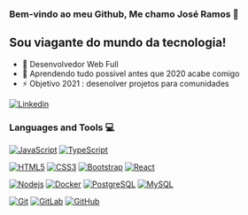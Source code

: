 ### Bem-vindo ao meu Github, Me chamo José Ramos 👋

## Sou viagante do mundo da tecnologia!
- 🔭 Desenvolvedor Web Full
- 🤣 Aprendendo tudo possivel antes que 2020 acabe comigo 
- ⚡ Objetivo 2021 : desenolver projetos para comunidades

[![Linkedin](https://img.shields.io/badge/-LinkedIn-222222?style=flat-square&logo=Linkedin&logoColor=white&link=https://www.linkedin.com/in/engincan-veske-b4a75b145/)](https://br.linkedin.com/in/josersn)

### Languages and Tools :computer:


[![JavaScript](https://img.shields.io/badge/-JavaScript-black?style=flat&logo=javascript&link=http://github.com/josersn)](http://github.com/josersn) [![TypeScript](https://img.shields.io/badge/-TypeScript-007ACC?style=flat&logo=typescript&link=http://github.com/josersn)](http://github.com/josersn)

[![HTML5](https://img.shields.io/badge/-HTML5-E34F26?style=flat&logo=html5&logoColor=white&link=http://github.com/josersn)](http://github.com/josersn) [![CSS3](https://img.shields.io/badge/-CSS3-1572B6?style=flat&logo=css3&link=http://github.com/josersn)](http://github.com/josersn) [![Bootstrap](https://img.shields.io/badge/-Bootstrap-563D7C?style=flat&logo=bootstrap&link=http://github.com/josersn)](http://github.com/josersn) [![React](https://img.shields.io/badge/-React-black?style=flat&logo=react&link=http://github.com/josersn)](http://github.com/josersn)

[![Nodejs](https://img.shields.io/badge/-Nodejs-black?style=flat&logo=Node.js&link=http://github.com/josersn)](http://github.com/josersn) [![Docker](https://img.shields.io/badge/-Docker-black?style=flat&logo=docker&link=http://github.com/josersn)](http://github.com/josersn) [![PostgreSQL](https://img.shields.io/badge/-PostgreSQL-336791?style=flat&logo=postgresql&link=http://github.com/josersn)](http://github.com/josersn) [![MySQL](https://img.shields.io/badge/-MySQL-black?style=flat&logo=mysql&link=http://github.com/josersn)](http://github.com/josersn)

[![Git](https://img.shields.io/badge/-Git-black?style=flat&logo=git&link=http://github.com/josersn)](http://github.com/josersn) [![GitLab](https://img.shields.io/badge/-GitLab-FCA121?style=flat&logo=gitlab&link=http://github.com/josersn)](https://gitlab.com/hritik5102) [![GitHub](https://img.shields.io/badge/-GitHub-181717?style=flat&logo=github&link=http://github.com/josersn)](http://github.com/josersn)
